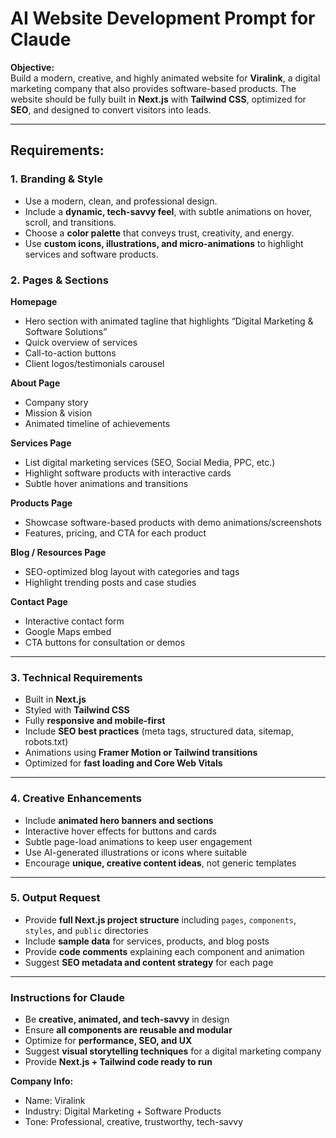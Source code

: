# AI Website Development Prompt for Claude

**Objective:**  
Build a modern, creative, and highly animated website for **Viralink**, a digital marketing company that also provides software-based products. The website should be fully built in **Next.js** with **Tailwind CSS**, optimized for **SEO**, and designed to convert visitors into leads.  

---

## Requirements:

### 1. Branding & Style
- Use a modern, clean, and professional design.  
- Include a **dynamic, tech-savvy feel**, with subtle animations on hover, scroll, and transitions.  
- Choose a **color palette** that conveys trust, creativity, and energy.  
- Use **custom icons, illustrations, and micro-animations** to highlight services and software products.  

### 2. Pages & Sections
**Homepage**  
- Hero section with animated tagline that highlights “Digital Marketing & Software Solutions”  
- Quick overview of services  
- Call-to-action buttons  
- Client logos/testimonials carousel  

**About Page**  
- Company story  
- Mission & vision  
- Animated timeline of achievements  

**Services Page**  
- List digital marketing services (SEO, Social Media, PPC, etc.)  
- Highlight software products with interactive cards  
- Subtle hover animations and transitions  

**Products Page**  
- Showcase software-based products with demo animations/screenshots  
- Features, pricing, and CTA for each product  

**Blog / Resources Page**  
- SEO-optimized blog layout with categories and tags  
- Highlight trending posts and case studies  

**Contact Page**  
- Interactive contact form  
- Google Maps embed  
- CTA buttons for consultation or demos  

---

### 3. Technical Requirements
- Built in **Next.js**  
- Styled with **Tailwind CSS**  
- Fully **responsive and mobile-first**  
- Include **SEO best practices** (meta tags, structured data, sitemap, robots.txt)  
- Animations using **Framer Motion or Tailwind transitions**  
- Optimized for **fast loading and Core Web Vitals**  

---

### 4. Creative Enhancements
- Include **animated hero banners and sections**  
- Interactive hover effects for buttons and cards  
- Subtle page-load animations to keep user engagement  
- Use AI-generated illustrations or icons where suitable  
- Encourage **unique, creative content ideas**, not generic templates  

---

### 5. Output Request
- Provide **full Next.js project structure** including `pages`, `components`, `styles`, and `public` directories  
- Include **sample data** for services, products, and blog posts  
- Provide **code comments** explaining each component and animation  
- Suggest **SEO metadata and content strategy** for each page  

---

### Instructions for Claude
- Be **creative, animated, and tech-savvy** in design  
- Ensure **all components are reusable and modular**  
- Optimize for **performance, SEO, and UX**  
- Suggest **visual storytelling techniques** for a digital marketing company  
- Provide **Next.js + Tailwind code ready to run**  

**Company Info:**  
- Name: Viralink  
- Industry: Digital Marketing + Software Products  
- Tone: Professional, creative, trustworthy, tech-savvy  

